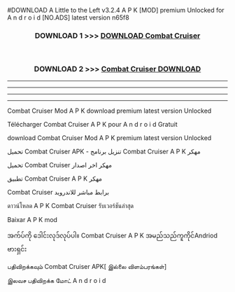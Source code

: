 #DOWNLOAD A Little to the Left v3.2.4 A P K [MOD] premium Unlocked for A n d r o i d [NO.ADS] latest version n65f8 



<div align="center">

<h3>DOWNLOAD 1 >>> <a href="https://getmod1.web.app/?judule=Btd Battles">DOWNLOAD Combat Cruiser </a></h3><br>

<h3>DOWNLOAD 2 >>> <a href="https://getmod1.web.app/?judule=Btd Battles">Combat Cruiser  DOWNLOAD </a></h3>

</div>


----------------------------------------------------------

----------------------------------------------------------

----------------------------------------------------------

----------------------------------------------------------


Combat Cruiser  Mod A P K download premium latest version Unlocked

Télécharger Combat Cruiser  A P K pour A n d r o i d Gratuit

download Combat Cruiser  Mod A P K premium latest version Unlocked

تحميل Combat Cruiser  APK - تنزيل برنامج Combat Cruiser  A P K مهكر

تحميل Combat Cruiser  مهكر اخر اصدار

تطبيق Combat Cruiser  A P K مهكر

Combat Cruiser  برابط مباشر للاندرويد

ดาวน์โหลด A P K Combat Cruiser  รับเวอร์ชันล่าสุด

Baixar A P K mod

အက်ပ်ကို ဒေါင်းလုဒ်လုပ်ပါ။ Combat Cruiser  A P K အမည်သည်ကူကိုင်Andriod ဗားရှင်း

பதிவிறக்கவும் Combat Cruiser  APK[ இல்லை விளம்பரங்கள்] 
 
இலவச பதிவிறக்க மோட் A n d r o i d



